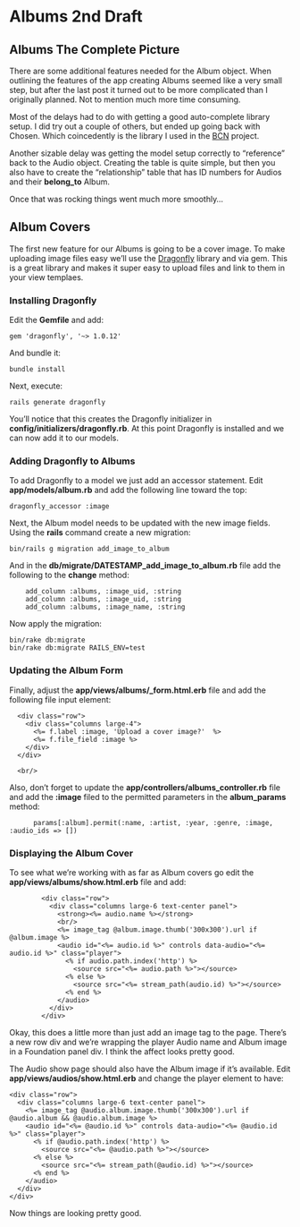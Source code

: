 # Albums 2nd Draft

## Albums The Complete Picture

There are some additional features needed for the Album object.  When outlining the features of the app creating Albums seemed like a very small step, but after the last post it turned out to be more complicated than I originally planned.  Not to mention much more time consuming.

Most of the delays had to do with getting a good auto-complete library setup.  I did try out a couple of others, but ended up going back with Chosen.  Which coincedently is the library I used in the [BCN](https://github.com/asommer70/bcn) project.  

Another sizable delay was getting the model setup correctly to “reference” back to the Audio object.  Creating the table is quite simple, but then you also have to create the “relationship” table that has ID numbers for Audios and their **belong_to** Album.

Once that was rocking things went much more smoothly…

## Album Covers

The first new feature for our Albums is going to be a cover image.  To make uploading image files easy we’ll use the [Dragonfly](http://markevans.github.io/dragonfly/) library and via gem.  This is a great library and makes it super easy to upload files and link to them in your view templaes.

### Installing Dragonfly

Edit the **Gemfile** and add:

```
gem 'dragonfly', '~> 1.0.12'
```

And bundle it:

```
bundle install
```

Next, execute:

```
rails generate dragonfly
```

You’ll notice that this creates the Dragonfly initializer in **config/initializers/dragonfly.rb**.  At this point Dragonfly is installed and we can now add it to our models.

### Adding Dragonfly to Albums

To add Dragonfly to a model we just add an accessor statement.  Edit **app/models/album.rb** and add the following line toward the top:

```
dragonfly_accessor :image
```

Next, the Album model needs to be updated with the new image fields.  Using the **rails** command create a new migration:

```
bin/rails g migration add_image_to_album
```

And in the **db/migrate/DATESTAMP_add_image_to_album.rb** file add the following to the **change** method:

```
    add_column :albums, :image_uid, :string
    add_column :albums, :image_uid, :string
    add_column :albums, :image_name, :string
```

Now apply the migration:

```
bin/rake db:migrate
bin/rake db:migrate RAILS_ENV=test
```

### Updating the Album Form

Finally, adjust the **app/views/albums/_form.html.erb** file and add the following file input element:

```
  <div class="row">
    <div class="columns large-4">
      <%= f.label :image, 'Upload a cover image?'  %>
      <%= f.file_field :image %>
    </div>
  </div>

  <br/>
```

Also, don’t forget to update the **app/controllers/albums_controller.rb** file and add the **:image** filed to the permitted parameters in the **album_params** method:

```
      params[:album].permit(:name, :artist, :year, :genre, :image, :audio_ids => [])
```

### Displaying the Album Cover

To see what we’re working with as far as Album covers go edit the **app/views/albums/show.html.erb** file and add:

```
        <div class="row">
          <div class="columns large-6 text-center panel">
            <strong><%= audio.name %></strong>
            <br/>
            <%= image_tag @album.image.thumb('300x300').url if @album.image %>
            <audio id="<%= audio.id %>" controls data-audio="<%= audio.id %>" class="player">
              <% if audio.path.index('http') %>
                <source src="<%= audio.path %>"></source>
              <% else %>
                <source src="<%= stream_path(audio.id) %>"></source>
              <% end %>
            </audio>
          </div>
        </div>
```

Okay, this does a little more than just add an image tag to the page.  There’s a new row div and we’re wrapping the player Audio name and Album image in a Foundation panel div.  I think the affect looks pretty good.

The Audio show page should also have the Album image if it’s available. Edit **app/views/audios/show.html.erb** and change the player element to have:

```
<div class="row">
  <div class="columns large-6 text-center panel">
    <%= image_tag @audio.album.image.thumb('300x300').url if @audio.album && @audio.album.image %>
    <audio id="<%= @audio.id %>" controls data-audio="<%= @audio.id %>" class="player">
      <% if @audio.path.index('http') %>
        <source src="<%= @audio.path %>"></source>
      <% else %>
        <source src="<%= stream_path(@audio.id) %>"></source>
      <% end %>
    </audio>
  </div>
</div>
```

Now things are looking pretty good.